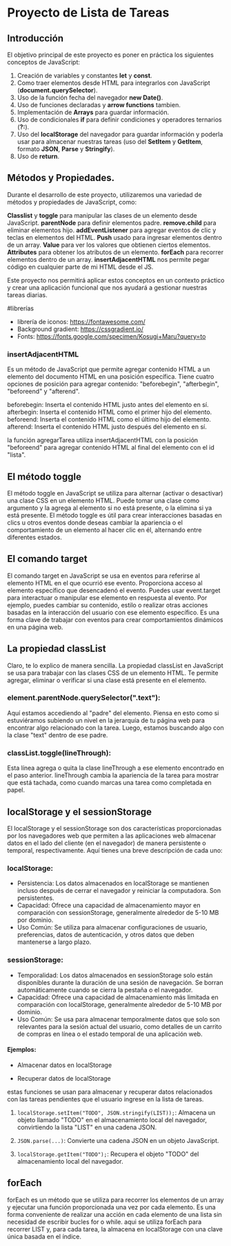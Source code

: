 # Proyecto de Lista de Tareas
## Introducción

El objetivo principal de este proyecto es poner en práctica los siguientes conceptos de JavaScript:

1. Creación de variables y constantes __let__ y __const__.
2. Como traer elementos desde HTML para integrarlos con JavaScript (__document.querySelector__).
3. Uso de la función fecha del navegador __new Date()__.
4. Uso de funciones declaradas y __arrow functions__ tambien.
5. Implementación de __Arrays__ para guardar información.
6. Uso de condicionales __if__ para definir condiciones y operadores ternarios (__?:__).
7. Uso del __localStorage__ del navegador para guardar información y poderla usar para almacenar nuestras tareas (uso del __SetItem__ y __GetItem__, formato __JSON__, __Parse__ y __Stringify__).
8. Uso de __return__.
   
## Métodos y Propiedades.

Durante el desarrollo de este proyecto, utilizaremos una variedad de métodos y propiedades de JavaScript, como:

__Classlist__ y __toggle__ para manipular las clases de un elemento desde JavaScript.
__parentNode__ para definir elementos padre.
__remove.child__ para eliminar elementos hijo.
__addEventListener__ para agregar eventos de clic y teclas en elementos del HTML.
__Push__ usado para ingresar elementos dentro de un array.
__Value__ para ver los valores que obtienen ciertos elementos.
__Attributes__ para obtener los atributos de un elemento.
__forEach__ para recorrer elementos dentro de un array.
__insertAdjacentHTML__ nos permite pegar código en cualquier parte de mi HTML desde el JS.

Este proyecto nos permitirá aplicar estos conceptos en un contexto práctico y crear una aplicación funcional que nos ayudará a gestionar nuestras tareas diarias.

#librerías

- librería de iconos: https://fontawesome.com/
- Background gradient: https://cssgradient.io/
- Fonts: https://fonts.google.com/specimen/Kosugi+Maru?query=to

### insertAdjacentHTML 
Es un método de JavaScript que permite agregar contenido HTML a un elemento del documento HTML en una posición específica. Tiene cuatro opciones de posición para agregar contenido: "beforebegin", "afterbegin", "beforeend" y "afterend".

beforebegin: Inserta el contenido HTML justo antes del elemento en sí.
afterbegin: Inserta el contenido HTML como el primer hijo del elemento.
beforeend: Inserta el contenido HTML como el último hijo del elemento.
afterend: Inserta el contenido HTML justo después del elemento en sí.

 la función agregarTarea utiliza insertAdjacentHTML con la posición "beforeend" para agregar contenido HTML al final del elemento con el id "lista".

 ## El método toggle 
 El método toggle en JavaScript se utiliza para alternar (activar o desactivar) una clase CSS en un elemento HTML. Puede tomar una clase como argumento y la agrega al elemento si no está presente, o la elimina si ya está presente.
 El método toggle es útil para crear interacciones basadas en clics u otros eventos donde deseas cambiar la apariencia o el comportamiento de un elemento al hacer clic en él, alternando entre diferentes estados.

## El comando target
El comando target en JavaScript se usa en eventos para referirse al elemento HTML en el que ocurrió ese evento. Proporciona acceso al elemento específico que desencadenó el evento. Puedes usar event.target para interactuar o manipular ese elemento en respuesta al evento. Por ejemplo, puedes cambiar su contenido, estilo o realizar otras acciones basadas en la interacción del usuario con ese elemento específico. Es una forma clave de trabajar con eventos para crear comportamientos dinámicos en una página web.

## La propiedad classList
Claro, te lo explico de manera sencilla. La propiedad classList en JavaScript se usa para trabajar con las clases CSS de un elemento HTML. Te permite agregar, eliminar o verificar si una clase está presente en el elemento.

### element.parentNode.querySelector(".text"): 
Aquí estamos accediendo al "padre" del elemento. Piensa en esto como si estuviéramos subiendo un nivel en la jerarquía de tu página web para encontrar algo relacionado con la tarea. Luego, estamos buscando algo con la clase "text" dentro de ese padre.

### classList.toggle(lineThrough): 
Esta línea agrega o quita la clase lineThrough a ese elemento encontrado en el paso anterior. lineThrough cambia la apariencia de la tarea para mostrar que está tachada, como cuando marcas una tarea como completada en papel.

##  localStorage y el sessionStorage
El localStorage y el sessionStorage son dos características proporcionadas por los navegadores web que permiten a las aplicaciones web almacenar datos en el lado del cliente (en el navegador) de manera persistente o temporal, respectivamente. Aquí tienes una breve descripción de cada uno:

### localStorage:
- Persistencia: Los datos almacenados en localStorage se mantienen incluso después de cerrar el navegador y reiniciar la computadora. Son persistentes.
- Capacidad: Ofrece una capacidad de almacenamiento mayor en comparación con sessionStorage, generalmente alrededor de 5-10 MB por dominio.
- Uso Común: Se utiliza para almacenar configuraciones de usuario, preferencias, datos de autenticación, y otros datos que deben mantenerse a largo plazo.

### sessionStorage:
- Temporalidad: Los datos almacenados en sessionStorage solo están disponibles durante la duración de una sesión de navegación. Se borran automáticamente cuando se cierra la pestaña o el navegador.
- Capacidad: Ofrece una capacidad de almacenamiento más limitada en comparación con localStorage, generalmente alrededor de 5-10 MB por dominio.
- Uso Común: Se usa para almacenar temporalmente datos que solo son relevantes para la sesión actual del usuario, como detalles de un carrito de compras en línea o el estado temporal de una aplicación web.
#### Ejemplos:
- Almacenar datos en localStorage
<script>
    localStorage.setItem('nombre', 'Juan');
    localStorage.setItem('puntos', 100);
</script>
- Recuperar datos de localStorage
<script>
    const nombre = localStorage.getItem('nombre');
    const puntos = localStorage.getItem('puntos');
</script>

estas funciones se usan para almacenar y recuperar datos relacionados con las tareas pendientes que el usuario ingrese en la lista de tareas.

1. `localStorage.setItem("TODO", JSON.stringify(LIST));`: Almacena un objeto llamado "TODO" en el almacenamiento local del navegador, convirtiendo la lista "LIST" en una cadena JSON.

2. `JSON.parse(...)`: Convierte una cadena JSON en un objeto JavaScript.

3. `localStorage.getItem("TODO");`: Recupera el objeto "TODO" del almacenamiento local del navegador.

## forEach
forEach es un método que se utiliza para recorrer los elementos de un array y ejecutar una función proporcionada una vez por cada elemento. Es una forma conveniente de realizar una acción en cada elemento de una lista sin necesidad de escribir bucles for o while.
aqui se utiliza forEach para recorrer LIST y, para cada tarea, la almacena en localStorage con una clave única basada en el índice.

